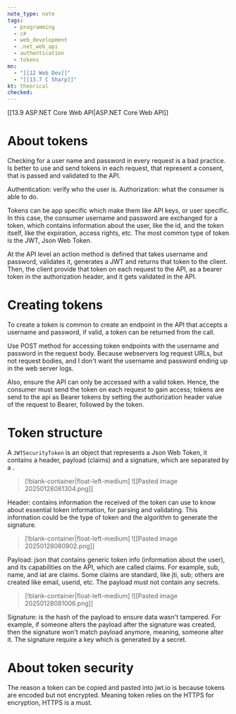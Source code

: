 ```yaml
---
note_type: note
tags:
  - programming
  - c#
  - web_development
  - .net_web_api
  - authentication
  - tokens
mn:
  - "[[12 Web Dev]]"
  - "[[13.7 C Sharp]]"
kt: theorical
checked:
---
```

[[13.9 ASP.NET Core Web API|ASP.NET Core Web API]]
# About tokens
Checking for a user name and password in every request is a bad practice. Is better to use and send tokens in each request, that represent a consent, that is passed and validated to the API. 

Authentication: verify who the user is. Authorization: what the consumer is able to do. 

Tokens can be app specific which make them like API keys, or user specific. In this case, the consumer username and password are exchanged for a token, which contains information about the user, like the id, and the token itself, like the expiration, access rights, etc. The most common type of token is the JWT, Json Web Token. 

At the API level an action method is defined that takes username and password, validates it, generates a JWT and returns that token to the client. Then, the client provide that token on each request to the API, as a bearer token in the authorization header, and it gets validated in the API. 
# Creating tokens
To create a token is common to create an endpoint in the API that accepts a username and password, if valid, a token can be returned from the call. 

Use POST method for accessing token endpoints with the username and password in the request body. Because webservers log request URLs, but not request bodies, and I don't want the username and password ending up in the web server logs.

Also, ensure the API can only be accessed with a valid token. Hence, the consumer must send the token on each request to gain access; tokens are send to the api as Bearer tokens by setting the authorization header value of the request to Bearer, followed by the token. 
# Token structure
A `JWTSecurityToken` is an object that represents a Json Web Token, it contains a header, payload (claims) and a signature, which are separated by a . 

>[!blank-container|float-left-medium]
>![[Pasted image 20250128081304.png]]

Header: contains information the received of the token can use to know about essential token information, for parsing and validating. This information could be the type of token and the algorithm to generate the signature. 
>[!blank-container|float-left-medium]
>![[Pasted image 20250128080902.png]]

Payload: json that contains generic token info (information about the user), and its capabilities on the API, which are called claims. For example, sub, name, and iat are claims. 
Some claims are standard, like jti, sub; others are created like email, userid, etc. The payload must not contain any secrets. 
>[!blank-container|float-left-medium]
>![[Pasted image 20250128081006.png]]

Signature: is the hash of the payload to ensure data wasn't tampered. For example, if someone alters the payload after the signature was created, then the signature won't match payload anymore, meaning, someone alter it. The signature require a key which is generated by a secret.

# About token security
The reason a token can be copied and pasted into jwt.io is because tokens are encoded but not encrypted. Meaning token relies on the HTTPS for encryption, HTTPS is a must. 

